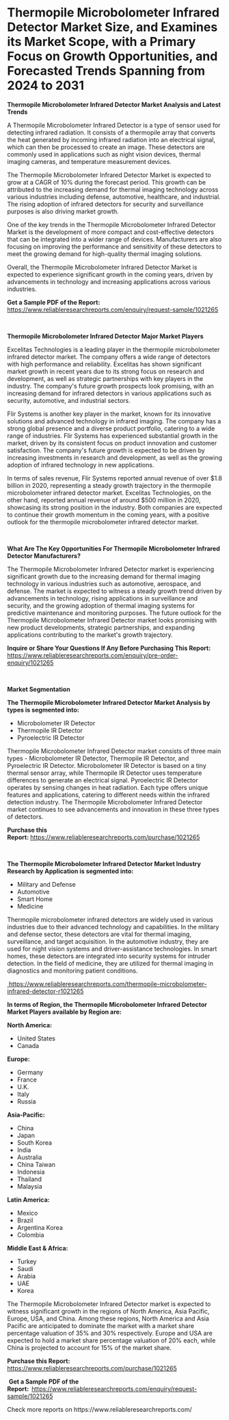 <p><h1>Thermopile Microbolometer Infrared Detector Market Size, and Examines its Market Scope, with a Primary Focus on Growth Opportunities, and Forecasted Trends Spanning from 2024 to 2031</h1></p><p><strong>Thermopile Microbolometer Infrared Detector Market Analysis and Latest Trends</strong></p>
<p><p>A Thermopile Microbolometer Infrared Detector is a type of sensor used for detecting infrared radiation. It consists of a thermopile array that converts the heat generated by incoming infrared radiation into an electrical signal, which can then be processed to create an image. These detectors are commonly used in applications such as night vision devices, thermal imaging cameras, and temperature measurement devices.</p><p>The Thermopile Microbolometer Infrared Detector Market is expected to grow at a CAGR of 10% during the forecast period. This growth can be attributed to the increasing demand for thermal imaging technology across various industries including defense, automotive, healthcare, and industrial. The rising adoption of infrared detectors for security and surveillance purposes is also driving market growth.</p><p>One of the key trends in the Thermopile Microbolometer Infrared Detector Market is the development of more compact and cost-effective detectors that can be integrated into a wider range of devices. Manufacturers are also focusing on improving the performance and sensitivity of these detectors to meet the growing demand for high-quality thermal imaging solutions.</p><p>Overall, the Thermopile Microbolometer Infrared Detector Market is expected to experience significant growth in the coming years, driven by advancements in technology and increasing applications across various industries.</p></p>
<p><strong>Get a Sample PDF of the Report:&nbsp;</strong> <a href="https://www.reliableresearchreports.com/enquiry/request-sample/1021265">https://www.reliableresearchreports.com/enquiry/request-sample/1021265</a></p>
<p>&nbsp;</p>
<p><strong>Thermopile Microbolometer Infrared Detector Major Market Players</strong></p>
<p><p>Excelitas Technologies is a leading player in the thermopile microbolometer infrared detector market. The company offers a wide range of detectors with high performance and reliability. Excelitas has shown significant market growth in recent years due to its strong focus on research and development, as well as strategic partnerships with key players in the industry. The company's future growth prospects look promising, with an increasing demand for infrared detectors in various applications such as security, automotive, and industrial sectors.</p><p>Flir Systems is another key player in the market, known for its innovative solutions and advanced technology in infrared imaging. The company has a strong global presence and a diverse product portfolio, catering to a wide range of industries. Flir Systems has experienced substantial growth in the market, driven by its consistent focus on product innovation and customer satisfaction. The company's future growth is expected to be driven by increasing investments in research and development, as well as the growing adoption of infrared technology in new applications.</p><p>In terms of sales revenue, Flir Systems reported annual revenue of over $1.8 billion in 2020, representing a steady growth trajectory in the thermopile microbolometer infrared detector market. Excelitas Technologies, on the other hand, reported annual revenue of around $500 million in 2020, showcasing its strong position in the industry. Both companies are expected to continue their growth momentum in the coming years, with a positive outlook for the thermopile microbolometer infrared detector market.</p></p>
<p>&nbsp;</p>
<p><strong>What Are The Key Opportunities For Thermopile Microbolometer Infrared Detector Manufacturers?</strong></p>
<p><p>The Thermopile Microbolometer Infrared Detector market is experiencing significant growth due to the increasing demand for thermal imaging technology in various industries such as automotive, aerospace, and defense. The market is expected to witness a steady growth trend driven by advancements in technology, rising applications in surveillance and security, and the growing adoption of thermal imaging systems for predictive maintenance and monitoring purposes. The future outlook for the Thermopile Microbolometer Infrared Detector market looks promising with new product developments, strategic partnerships, and expanding applications contributing to the market's growth trajectory.</p></p>
<p><strong>Inquire or Share Your Questions If Any Before Purchasing This Report:</strong> <a href="https://www.reliableresearchreports.com/enquiry/pre-order-enquiry/1021265">https://www.reliableresearchreports.com/enquiry/pre-order-enquiry/1021265</a></p>
<p>&nbsp;</p>
<p><strong>Market Segmentation</strong></p>
<p><strong>The Thermopile Microbolometer Infrared Detector Market Analysis by types is segmented into:</strong></p>
<p><ul><li>Microbolometer IR Detector</li><li>Thermopile IR Detector</li><li>Pyroelectric IR Detector</li></ul></p>
<p><p>Thermopile Microbolometer Infrared Detector market consists of three main types - Microbolometer IR Detector, Thermopile IR Detector, and Pyroelectric IR Detector. Microbolometer IR Detector is based on a tiny thermal sensor array, while Thermopile IR Detector uses temperature differences to generate an electrical signal. Pyroelectric IR Detector operates by sensing changes in heat radiation. Each type offers unique features and applications, catering to different needs within the infrared detection industry. The Thermopile Microbolometer Infrared Detector market continues to see advancements and innovation in these three types of detectors.</p></p>
<p><strong>Purchase this Report:&nbsp;</strong><a href="https://www.reliableresearchreports.com/purchase/1021265">https://www.reliableresearchreports.com/purchase/1021265</a></p>
<p>&nbsp;</p>
<p><strong>The Thermopile Microbolometer Infrared Detector Market Industry Research by Application is segmented into:</strong></p>
<p><ul><li>Military and Defense</li><li>Automotive</li><li>Smart Home</li><li>Medicine</li></ul></p>
<p><p>Thermopile microbolometer infrared detectors are widely used in various industries due to their advanced technology and capabilities. In the military and defense sector, these detectors are vital for thermal imaging, surveillance, and target acquisition. In the automotive industry, they are used for night vision systems and driver-assistance technologies. In smart homes, these detectors are integrated into security systems for intruder detection. In the field of medicine, they are utilized for thermal imaging in diagnostics and monitoring patient conditions.</p></p>
<p><a href="https://www.reliableresearchreports.com/thermopile-microbolometer-infrared-detector-r1021265">&nbsp;https://www.reliableresearchreports.com/thermopile-microbolometer-infrared-detector-r1021265</a></p>
<p><strong>In terms of Region, the Thermopile Microbolometer Infrared Detector Market Players available by Region are:</strong></p>
<p>
    <p> <strong> North America: </strong>
        <ul>
            <li>United States</li>
            <li>Canada</li>
        </ul>
        </p> 
    <p> <strong> Europe: </strong>
        <ul>
            <li>Germany</li>
            <li>France</li>
            <li>U.K.</li>
            <li>Italy</li>
            <li>Russia</li>
        </ul>
        </p> 
    <p> <strong> Asia-Pacific: </strong>
        <ul>
            <li>China</li>
            <li>Japan</li>
            <li>South Korea</li>
            <li>India</li>
            <li>Australia</li>
            <li>China Taiwan</li>
            <li>Indonesia</li>
            <li>Thailand</li>
            <li>Malaysia</li>
        </ul>
        </p> 
    <p> <strong> Latin America: </strong>
        <ul>
            <li>Mexico</li>
            <li>Brazil</li>
            <li>Argentina Korea</li>
            <li>Colombia</li>
        </ul>
        </p> 
    <p> <strong> Middle East & Africa: </strong>
        <ul>
            <li>Turkey</li>
            <li>Saudi</li>
            <li>Arabia</li>
            <li>UAE</li>
            <li>Korea</li>
        </ul>
    </p>
    </p>
<p><p>The Thermopile Microbolometer Infrared Detector market is expected to witness significant growth in the regions of North America, Asia Pacific, Europe, USA, and China. Among these regions, North America and Asia Pacific are anticipated to dominate the market with a market share percentage valuation of 35% and 30% respectively. Europe and USA are expected to hold a market share percentage valuation of 20% each, while China is projected to account for 15% of the market share.</p></p>
<p><strong>Purchase this Report: </strong><a href="https://www.reliableresearchreports.com/purchase/1021265">https://www.reliableresearchreports.com/purchase/1021265</a></p>
<p>&nbsp;<strong>Get a Sample PDF of the Report:&nbsp;&nbsp;</strong><a href="https://www.reliableresearchreports.com/enquiry/request-sample/1021265">https://www.reliableresearchreports.com/enquiry/request-sample/1021265</a></p>
<p><strong></strong></p>
<p>Check more reports on https://www.reliableresearchreports.com/</p>
